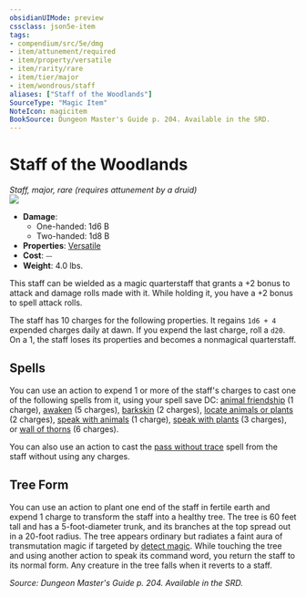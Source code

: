 ```yaml
---
obsidianUIMode: preview
cssclass: json5e-item
tags:
- compendium/src/5e/dmg
- item/attunement/required
- item/property/versatile
- item/rarity/rare
- item/tier/major
- item/wondrous/staff
aliases: ["Staff of the Woodlands"]
SourceType: "Magic Item"
NoteIcon: magicitem
BookSource: Dungeon Master's Guide p. 204. Available in the SRD.
---
```

# Staff of the Woodlands
*Staff, major, rare (requires attunement by a druid)*  
![](/2-Mechanics/CLI/items/img/staff-of-the-woodlands.webp#right)  

- **Damage**:
  - One-handed: 1d6 B
  - Two-handed: 1d8 B
- **Properties**: [Versatile](/2-Mechanics/CLI/rules/item-properties.md#Versatile)
- **Cost**: ⏤
- **Weight**: 4.0 lbs.

This staff can be wielded as a magic quarterstaff that grants a +2 bonus to attack and damage rolls made with it. While holding it, you have a +2 bonus to spell attack rolls.

The staff has 10 charges for the following properties. It regains `1d6 + 4` expended charges daily at dawn. If you expend the last charge, roll a `d20`. On a 1, the staff loses its properties and becomes a nonmagical quarterstaff.

## Spells

You can use an action to expend 1 or more of the staff's charges to cast one of the following spells from it, using your spell save DC: [animal friendship](/2-Mechanics/CLI/spells/animal-friendship.md) (1 charge), [awaken](/2-Mechanics/CLI/spells/awaken.md) (5 charges), [barkskin](/2-Mechanics/CLI/spells/barkskin.md) (2 charges), [locate animals or plants](/2-Mechanics/CLI/spells/locate-animals-or-plants.md) (2 charges), [speak with animals](/2-Mechanics/CLI/spells/speak-with-animals.md) (1 charge), [speak with plants](/2-Mechanics/CLI/spells/speak-with-plants.md) (3 charges), or [wall of thorns](/2-Mechanics/CLI/spells/wall-of-thorns.md) (6 charges).

You can also use an action to cast the [pass without trace](/2-Mechanics/CLI/spells/pass-without-trace.md) spell from the staff without using any charges.

## Tree Form

You can use an action to plant one end of the staff in fertile earth and expend 1 charge to transform the staff into a healthy tree. The tree is 60 feet tall and has a 5-foot-diameter trunk, and its branches at the top spread out in a 20-foot radius. The tree appears ordinary but radiates a faint aura of transmutation magic if targeted by [detect magic](/2-Mechanics/CLI/spells/detect-magic.md). While touching the tree and using another action to speak its command word, you return the staff to its normal form. Any creature in the tree falls when it reverts to a staff.

*Source: Dungeon Master's Guide p. 204. Available in the SRD.*